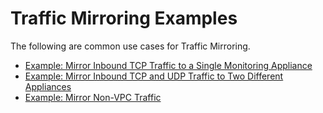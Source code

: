 # Traffic Mirroring Examples<a name="Traffic_Mirroring_Scenarios"></a>

The following are common use cases for Traffic Mirroring\.
+ [ Example: Mirror Inbound TCP Traffic to a Single Monitoring Appliance](tm-example-inbound-tcp.md)
+ [ Example: Mirror Inbound TCP and UDP Traffic to Two Different Appliances](tm-example-inbound-tcp-udp.md)
+ [Example: Mirror Non\-VPC Traffic](tm-example-non-vpc.md)